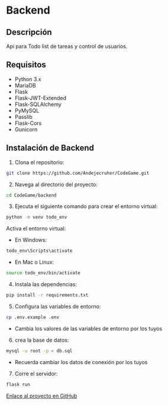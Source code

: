 # Backend

## Descripción
Api para Todo list de tareas y control de usuarios.

## Requisitos
- Python 3.x
- MariaDB
- Flask
- Flask-JWT-Extended
- Flask-SQLAlchemy
- PyMySQL
- Passlib
- Flask-Cors
- Gunicorn

## Instalación de Backend
1. Clona el repositorio:
  ```bash
  git clone https://github.com/Andejecruher/CodeGame.git
  ```
2. Navega al directorio del proyecto:
  ```bash
  cd CodeGame/backend
  ```
3. Ejecuta el siguiente comando para crear el entorno virtual:

  ```bash
  python -m venv todo_env
  ```

  Activa el entorno virtual:

  - En Windows: 
  ```bash
  todo_env\Scripts\activate
  ```
  - En Mac o Linux: 
  
  ```bash
  source todo_env/bin/activate
  ```
4. Instala las dependencias:
  ```bash
  pip install -r requirements.txt
  ```
5. Configura las variables de entorno:
  ```bash
  cp .env.example .env
  ```
  - Cambia los valores de las variables de entorno por los tuyos
  
6. crea la base de datos:
  ```bash
  mysql -u root -p < db.sql
  ```
  - Recuerda cambiar los datos de conexión por los tuyos
  
7. Corre el servidor:
  ```bash
  flask run
  ```

[Enlace al proyecto en GitHub](https://github.com/Andejecruher/CodeGame)